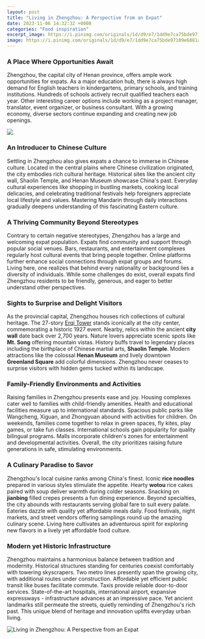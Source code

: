 ```yaml
---
layout: post
title: "Living in Zhengzhou: A Perspective from an Expat"
date: 2023-11-06 14:32:32 +0000
categories: "Food inspiration"
excerpt_image: https://i.pinimg.com/originals/1d/d9/e7/1dd9e7ca75bde97109e6881a2021dd02.jpg
image: https://i.pinimg.com/originals/1d/d9/e7/1dd9e7ca75bde97109e6881a2021dd02.jpg
---
```


### A Place Where Opportunities Await
Zhengzhou, the capital city of Henan province, offers ample work opportunities for expats. As a major education hub, there is always high demand for English teachers in kindergartens, primary schools, and training institutions. Hundreds of schools actively recruit qualified teachers each year. Other interesting career options include working as a project manager, translator, event organizer, or business consultant. With a growing economy, diverse sectors continue expanding and creating new job openings.

![](https://i.pinimg.com/originals/f7/19/5f/f7195fea255a04b805b1f2762e13334f.png)
### An Introducer to Chinese Culture  
Settling in Zhengzhou also gives expats a chance to immerse in Chinese culture. Located in the central plains where Chinese civilization originated, the city embodies rich cultural heritage. Historical sites like the ancient city wall, Shaolin Temple, and Henan Museum showcase China's past. Everyday cultural experiences like shopping in bustling markets, cooking local delicacies, and celebrating traditional festivals help foreigners appreciate local lifestyle and values. Mastering Mandarin through daily interactions gradually deepens understanding of this fascinating Eastern culture.
### A Thriving Community Beyond Stereotypes
Contrary to certain negative stereotypes, Zhengzhou has a large and welcoming expat population. Expats find community and support through popular social venues. Bars, restaurants, and entertainment complexes regularly host cultural events that bring people together. Online platforms further enhance social connections through expat groups and forums. Living here, one realizes that behind every nationality or background lies a diversity of individuals. While some challenges do exist, overall expats find Zhengzhou residents to be friendly, generous, and eager to better understand other perspectives.  
### Sights to Surprise and Delight Visitors
As the provincial capital, Zhengzhou houses rich collections of cultural heritage. The 27-story [Erqi Tower](https://wordtimes.github.io/2024-01-09-nordafrika-eine-kulturelle-und-genetische-geschichte/) stands iconically at the city center, commemorating a historic 1927 event. Nearby, relics within the ancient **city wall** date back over 2,700 years. Nature lovers appreciate scenic spots like **Mt. Song** offering mountain vistas. History buffs travel to legendary places including the birthplace of Chinese martial arts, **Shaolin Temple**. Modern attractions like the colossal **Henan Museum** and lively downtown **Greenland Square** add colorful dimensions. Zhengzhou never ceases to surprise visitors with hidden gems tucked within its landscape.
### Family-Friendly Environments and Activities
Raising families in Zhengzhou presents ease and joy. Housing complexes cater well to families with child-friendly amenities. Health and educational facilities measure up to international standards. Spacious public parks like Wangcheng, Xiguan, and Zhongyuan abound with activities for children. On weekends, families come together to relax in green spaces, fly kites, play games, or take fun classes. International schools gain popularity for quality bilingual programs. Malls incorporate children's zones for entertainment and developmental activities. Overall, the city prioritizes raising future generations in safe, stimulating environments.
### A Culinary Paradise to Savor
Zhengzhou's local cuisine ranks among China's finest. Iconic **rice noodles** prepared in various styles stimulate the appetite. Hearty **wotou** rice cakes paired with soup deliver warmth during colder seasons. Snacking on **jianbing** filled crepes presents a fun dining experience. Beyond specialties, the city abounds with restaurants serving global fare to suit every palate. Eateries dazzle with quality yet affordable meals daily. Food festivals, night markets, and street vendors offering samplings round up the amazing culinary scene. Living here cultivates an adventurous spirit for exploring new flavors in a lively yet affordable food culture.
### Modern yet Historic Infrastructure
Zhengzhou maintains a harmonious balance between tradition and modernity. Historical structures standing for centuries coexist comfortably with towering skyscrapers. Two metro lines presently span the growing city, with additional routes under construction. Affordable yet efficient public transit like buses facilitate commute. Taxis provide reliable door-to-door services. State-of-the-art hospitals, international airport, expansive expressways - infrastructure advances at an impressive pace. Yet ancient landmarks still permeate the streets, quietly reminding of Zhengzhou's rich past. This unique blend of heritage and innovation uplifts everyday urban living.

![Living in Zhengzhou: A Perspective from an Expat](https://i.pinimg.com/originals/1d/d9/e7/1dd9e7ca75bde97109e6881a2021dd02.jpg)